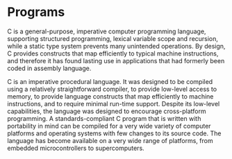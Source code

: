 # Programs



C  is a general-purpose, imperative computer programming language, supporting structured programming, lexical variable scope and recursion, while a static type system prevents many unintended operations. By design, C provides constructs that map efficiently to typical machine instructions, and therefore it has found lasting use in applications that had formerly been coded in assembly language.

C is an imperative procedural language. It was designed to be compiled using a relatively straightforward compiler, to provide low-level access to memory, to provide language constructs that map efficiently to machine instructions, and to require minimal run-time support. Despite its low-level capabilities, the language was designed to encourage cross-platform programming. A standards-compliant C program that is written with portability in mind can be compiled for a very wide variety of computer platforms and operating systems with few changes to its source code. The language has become available on a very wide range of platforms, from embedded microcontrollers to supercomputers.
